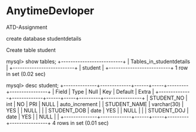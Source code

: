 # AnytimeDevloper
  

ATD-Assignment

create database studentdetails

Create table student

mysql> show tables;
+--------------------------+
| Tables_in_studentdetails |
+--------------------------+
| student                  |
+--------------------------+
1 row in set (0.02 sec)

mysql> desc student;
+--------------+-------------+------+-----+---------+----------------+
| Field        | Type        | Null | Key | Default | Extra          |
+--------------+-------------+------+-----+---------+----------------+
| STUDENT_NO   | int         | NO   | PRI | NULL    | auto_increment |
| STUDENT_NAME | varchar(30) | YES  |     | NULL    |                |
| STUDENT_DOB  | date        | YES  |     | NULL    |                |
| STUDENT_DOJ  | date        | YES  |     | NULL    |                |
+--------------+-------------+------+-----+---------+----------------+
4 rows in set (0.01 sec)
